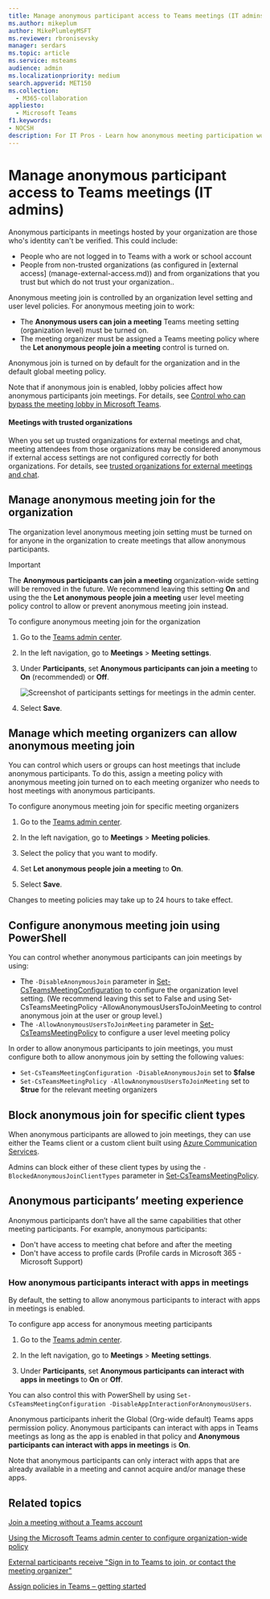 ```yaml
--- 
title: Manage anonymous participant access to Teams meetings (IT admins)
ms.author: mikeplum
author: MikePlumleyMSFT
ms.reviewer: rbronisevsky
manager: serdars
ms.topic: article
ms.service: msteams
audience: admin
ms.localizationpriority: medium
search.appverid: MET150
ms.collection: 
  - M365-collaboration
appliesto: 
  - Microsoft Teams
f1.keywords:
- NOCSH
description: For IT Pros - Learn how anonymous meeting participation works in Microsoft Teams.
---
```


# Manage anonymous participant access to Teams meetings (IT admins)

Anonymous participants in meetings hosted by your organization are those who's identity can't be verified. This could include:

- People who are not logged in to Teams with a work or school account 
- People from non-trusted organizations (as configured in [external access] (manage-external-access.md)) and from organizations that you trust but which do not trust your organization..

Anonymous meeting join is controlled by an organization level setting and user level policies. For anonymous meeting join to work:
- The **Anonymous users can join a meeting** Teams meeting setting (organization level) must be turned on.
- The meeting organizer must be assigned a Teams meeting policy where the **Let anonymous people join a meeting** control is turned on.

Anonymous join is turned on by default for the organization and in the default global meeting policy.

Note that if anonymous join is enabled, lobby policies affect how anonymous participants join meetings. For details, see [Control who can bypass the meeting lobby in Microsoft Teams](who-can-bypass-meeting-lobby.md).

#### Meetings with trusted organizations

When you set up trusted organizations for external meetings and chat, meeting attendees from those organizations may be considered anonymous if external access settings are not configured correctly for both organizations. For details, see [trusted organizations for external meetings and chat](manage-external-access.md).

## Manage anonymous meeting join for the organization

The organization level anonymous meeting join setting must be turned on for anyone in the organization to create meetings that allow anonymous participants.

> [!Important]
> The **Anonymous participants can join a meeting** organization-wide setting will be removed in the future. We recommend leaving this setting **On** and using the the **Let anonymous people join a meeting** user level meeting policy control to allow or prevent anonymous meeting join instead.

To configure anonymous meeting join for the organization
1. Go to the [Teams admin center](https://admin.teams.microsoft.com).

1. In the left navigation, go to **Meetings** > **Meeting settings**.

1. Under **Participants**, set **Anonymous participants can join a meeting** to **On** (recommended) or **Off**.

    ![Screenshot of participants settings for meetings in the admin center.](media/meeting-settings-participants.png "Screenshot of participants settings for Teams meetings in the Microsoft Teams admin center")

1. Select **Save**.

## Manage which meeting organizers can allow anonymous meeting join

You can control which users or groups can host meetings that include anonymous participants. To do this, assign a meeting policy with anonymous meeting join turned on to each meeting organizer who needs to host meetings with anonymous participants.

To configure anonymous meeting join for specific meeting organizers
1. Go to the [Teams admin center](https://admin.teams.microsoft.com).

1. In the left navigation, go to **Meetings** > **Meeting policies**.

1. Select the policy that you want to modify.

1. Set **Let anonymous people join a meeting** to **On**.

1. Select **Save**.

Changes to meeting policies may take up to 24 hours to take effect.

## Configure anonymous meeting join using PowerShell

You can control whether anonymous participants can join meetings by using:

- The `-DisableAnonymousJoin` parameter in [Set-CsTeamsMeetingConfiguration](/powershell/module/skype/set-csteamsmeetingconfiguration) to configure the organization level setting. (We recommend leaving this set to False and using Set-CsTeamsMeetingPolicy -AllowAnonymousUsersToJoinMeeting to control anonymous join at the user or group level.)
- The `-AllowAnonymousUsersToJoinMeeting` parameter in [Set-CsTeamsMeetingPolicy](/powershell/module/skype/set-csteamsmeetingpolicy) to configure a user level meeting policy

In order to allow anonymous participants to join meetings, you must configure both to allow anonymous join by setting the following values:

- `Set-CsTeamsMeetingConfiguration -DisableAnonymousJoin` set to **$false**
- `Set-CsTeamsMeetingPolicy -AllowAnonymousUsersToJoinMeeting` set to **$true** for the relevant meeting organizers

## Block anonymous join for specific client types

When anonymous participants are allowed to join meetings, they can use either the Teams client or a custom client built using [Azure Communication Services](/azure/communication-services/). 

Admins can block either of these client types by using the `-BlockedAnonymousJoinClientTypes` parameter in [Set-CsTeamsMeetingPolicy](/powershell/module/skype/set-csteamsmeetingpolicy#-blockedanonymousjoinclienttypes).

## Anonymous participants’ meeting experience

Anonymous participants don’t have all the same capabilities that other meeting participants. For example, anonymous participants:

- Don't have access to meeting chat before and after the meeting
- Don't have access to profile cards (Profile cards in Microsoft 365 - Microsoft Support)

### How anonymous participants interact with apps in meetings

By default, the setting to allow anonymous participants to interact with apps in meetings is enabled.

To configure app access for anonymous meeting participants

1. Go to the [Teams admin center](https://admin.teams.microsoft.com).

1. In the left navigation, go to **Meetings** > **Meeting settings**.

1. Under **Participants**, set  **Anonymous participants can interact with apps in meetings** to **On** or **Off**.

You can also control this with PowerShell by using `Set-CsTeamsMeetingConfiguration -DisableAppInteractionForAnonymousUsers`.

Anonymous participants inherit the Global (Org-wide default) Teams apps permission policy. Anonymous participants can interact with apps in Teams meetings as long as the app is enabled in that policy and **Anonymous participants can interact with apps in meetings** is **On**.

Note that anonymous participants can only interact with apps that are already available in a meeting and cannot acquire and/or manage these apps.

## Related topics

[Join a meeting without a Teams account](https://support.microsoft.com/office/c6efc38f-4e03-4e79-b28f-e65a4c039508)

[Using the Microsoft Teams admin center to configure organization-wide policy](meeting-settings-in-teams.md#allow-anonymous-users-to-join-meetings)

[External participants receive "Sign in to Teams to join, or contact the meeting organizer"](/microsoftteams/troubleshoot/meetings/external-participants-join-meeting-blocked)

[Assign policies in Teams – getting started](policy-assignment-overview.md)